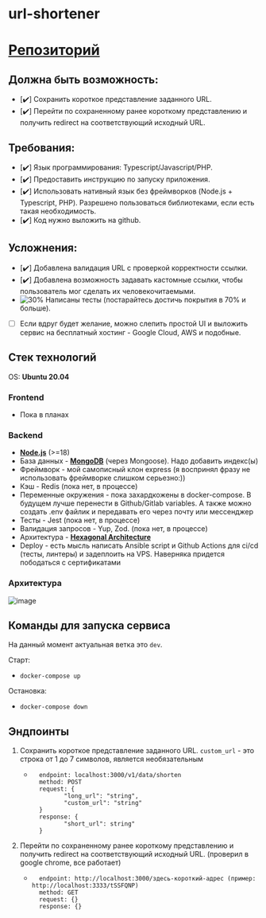 # url-shortener
# [Репозиторий](https://github.com/VadimMukabenov/url-shortener) 

## Должна быть возможность:
- [:heavy_check_mark:] Сохранить короткое представление заданного URL.
- [:heavy_check_mark:] Перейти по сохраненному ранее короткому представлению и получить redirect на соответствующий исходный URL.
## Требования:
- [:heavy_check_mark:] Язык программирования: Typescript/Javascript/PHP.
- [:heavy_check_mark:] Предоставить инструкцию по запуску приложения. 
- [:heavy_check_mark:] Использовать нативный язык без фреймворков (Node.js + Typescript, PHP). Разрешено пользоваться библиотеками, если есть такая необходимость.
- [:heavy_check_mark:] Код нужно выложить на github.
## Усложнения:
- [:heavy_check_mark:] Добавлена валидация URL с проверкой корректности ссылки.
- [:heavy_check_mark:] Добавлена возможность задавать кастомные ссылки, чтобы пользователь мог сделать их человекочитаемыми.
- ![30%](https://progress-bar.dev/30) Написаны тесты (постарайтесь достичь покрытия в 70% и больше).
- [ ] Если вдруг будет желание, можно слепить простой UI и выложить сервис на бесплатный хостинг - Google Cloud, AWS и подобные.


## Стек технологий
OS: **Ubuntu 20.04**

### Frontend
  * Пока в планах
### Backend
  * [**Node.js**](https://learn.javascript.ru/screencast/nodejs) (>=18)
  * База данных - [**MongoDB**](https://www.mongodb.com/) (через Mongoose). Надо добавить индекс(ы)
  * Фреймворк - мой самописный клон express (я воспринял фразу не использовать фреймворке слишком серьезно:))
  * Кэш - Redis (пока нет, в процессе)
  * Переменные окружения - пока захардкожены в docker-compose. В будущем лучше перенести в Github/Gitlab variables. А также можно создать .env файлик и передавать его через почту или мессенджер
  * Тесты - Jest (пока нет, в процессе)
  * Валидация запросов - Yup, Zod. (пока нет, в процессе)
  * Архитектура -  [**Hexagonal Architecture**](https://en.wikipedia.org/wiki/Hexagonal_architecture_(software))
  * Deploy - есть мысль написать Ansible script и Github Actions для ci/cd (тесты, линтеры) и задеплоить на VPS. Наверняка придется пободаться с сертификатами

### Архитектура

![image](https://github.com/VadimMukabenov/url-shortener/assets/96657105/f678fc20-67b2-41df-994e-8ad3f22aa568)


## Команды для запуска сервиса

На данный момент актуальная ветка это ```dev```.

Старт: 
- ```
  docker-compose up
  ```
  
Остановка: 
- ```
  docker-compose down
  ```

## Эндпоинты
1) Сохранить короткое представление заданного URL. ```custom_url``` - это строка от 1 до 7 символов, является необязательным
   - ```
       endpoint: localhost:3000/v1/data/shorten
       method: POST
       request: {
              "long_url": "string",
              "custom_url": "string"
       }
       response: {
              "short_url": string"
       }
     ```
2) Перейти по сохраненному ранее короткому представлению и получить redirect на соответствующий исходный URL. (проверил в google chrome, все работает)
   - ```
       endpoint: http://localhost:3000/здесь-короткий-адрес (пример: http://localhost:3333/tSSFQNP)
       method: GET
       request: {}
       response: {}
     ```
